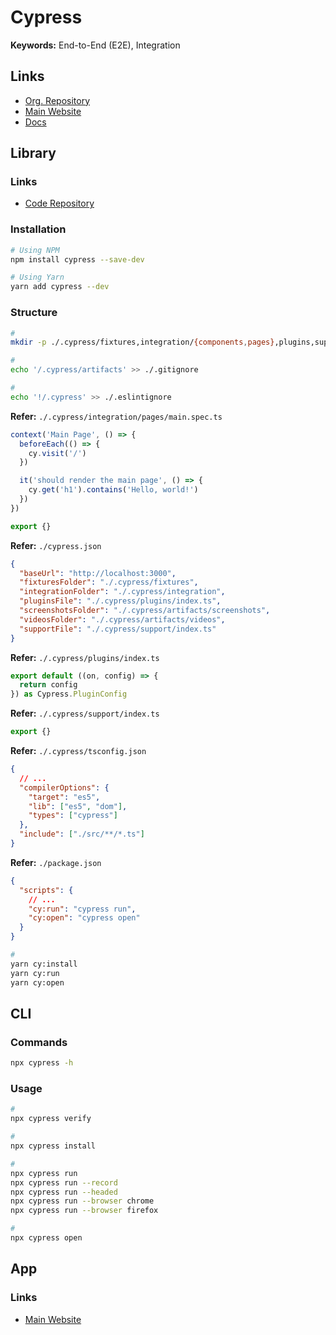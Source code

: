 # Cypress

<!--
https://github.com/samisbakedham/interface/tree/main/cypress

https://linkedin.com/learning/end-to-end-javascript-testing-with-cypress-io/test-automation-with-javascript
https://app.pluralsight.com/library/courses/cypress-end-to-end-javascript-testing/table-of-contents
https://app.pluralsight.com/library/courses/vue-cypress-end-to-end-testing/table-of-contents

https://app.pluralsight.com/library/courses/js-friends-session-02/table-of-contents
https://app.pluralsight.com/library/courses/codemash-session-01/table-of-contents
-->

**Keywords:** End-to-End (E2E), Integration

## Links

- [Org. Repository](https://github.com/cypress-io)
- [Main Website](https://cypress.io)
- [Docs](https://docs.cypress.io)

## Library

### Links

- [Code Repository](https://github.com/cypress-io/cypress)

### Installation

```sh
# Using NPM
npm install cypress --save-dev

# Using Yarn
yarn add cypress --dev
```

### Structure

```sh
#
mkdir -p ./.cypress/fixtures,integration/{components,pages},plugins,support}

#
echo '/.cypress/artifacts' >> ./.gitignore

#
echo '!/.cypress' >> ./.eslintignore
```

**Refer:** `./.cypress/integration/pages/main.spec.ts`

```ts
context('Main Page', () => {
  beforeEach(() => {
    cy.visit('/')
  })

  it('should render the main page', () => {
    cy.get('h1').contains('Hello, world!')
  })
})

export {}
```

**Refer:** `./cypress.json`

```json
{
  "baseUrl": "http://localhost:3000",
  "fixturesFolder": "./.cypress/fixtures",
  "integrationFolder": "./.cypress/integration",
  "pluginsFile": "./.cypress/plugins/index.ts",
  "screenshotsFolder": "./.cypress/artifacts/screenshots",
  "videosFolder": "./.cypress/artifacts/videos",
  "supportFile": "./.cypress/support/index.ts"
}
```

**Refer:** `./.cypress/plugins/index.ts`

```ts
export default ((on, config) => {
  return config
}) as Cypress.PluginConfig
```

**Refer:** `./.cypress/support/index.ts`

```ts
export {}
```

**Refer:** `./.cypress/tsconfig.json`

```json
{
  // ...
  "compilerOptions": {
    "target": "es5",
    "lib": ["es5", "dom"],
    "types": ["cypress"]
  },
  "include": ["./src/**/*.ts"]
}
```

**Refer:** `./package.json`

```json
{
  "scripts": {
    // ...
    "cy:run": "cypress run",
    "cy:open": "cypress open"
  }
}
```

```sh
#
yarn cy:install
yarn cy:run
yarn cy:open
```

## CLI

### Commands

```sh
npx cypress -h
```

### Usage

```sh
#
npx cypress verify

#
npx cypress install

#
npx cypress run
npx cypress run --record
npx cypress run --headed
npx cypress run --browser chrome
npx cypress run --browser firefox

#
npx cypress open
```

## App

### Links

- [Main Website](https://cypress.io/app/)
